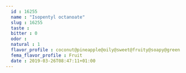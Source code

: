 ```yaml
---
  id : 16255
  name : "Isopentyl octanoate"
  slug : 16255
  taste : 
  bitter : 0
  odor : 
  natural : 1
  flavor_profile : coconut@pineapple@oily@sweet@fruity@soapy@green
  fema_flavor_profile : Fruit
  date : 2019-03-26T08:47:11+01:00
---
```



